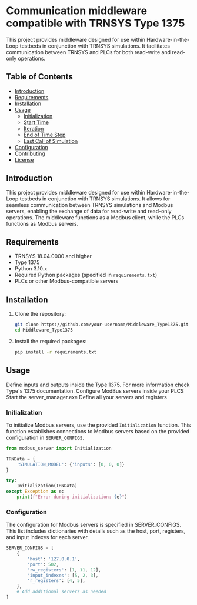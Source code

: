 # Communication middleware compatible with TRNSYS Type 1375

This project provides middleware designed for use within Hardware-in-the-Loop testbeds in conjunction with TRNSYS simulations. It facilitates communication between TRNSYS and PLCs for both read-write and read-only operations. 

## Table of Contents

- [Introduction](#introduction)
- [Requirements](#requirements)
- [Installation](#installation)
- [Usage](#usage)
  - [Initialization](#initialization)
  - [Start Time](#start-time)
  - [Iteration](#iteration)
  - [End of Time Step](#end-of-time-step)
  - [Last Call of Simulation](#last-call-of-simulation)
- [Configuration](#configuration)
- [Contributing](#contributing)
- [License](#license)

## Introduction

This project provides middleware designed for use within Hardware-in-the-Loop testbeds in conjunction with TRNSYS simulations. It allows for seamless communication between TRNSYS simulations and Modbus servers, enabling the exchange of data for read-write and read-only operations. The middleware functions as a Modbus client, while the PLCs functions as Modbus servers.


## Requirements

- TRNSYS 18.04.0000 and higher
- Type 1375
- Python 3.10.x
- Required Python packages (specified in `requirements.txt`)
- PLCs or other Modbus-compatible servers

## Installation

1. Clone the repository:

    ```bash
    git clone https://github.com/your-username/Middleware_Type1375.git
    cd Middleware_Type1375
    ```

2. Install the required packages:

    ```bash
    pip install -r requirements.txt
    ```

## Usage

Define inputs and outputs inside the Type 1375. For more information check Type´s 1375 documentation.
Configure ModBus servers inside your PLCS
Start the server_manager.exe
Define all your servers and registers


### Initialization

To initialize Modbus servers, use the provided `Initialization` function. This function establishes connections to Modbus servers based on the provided configuration in `SERVER_CONFIGS`.

```python
from modbus_server import Initialization

TRNData = {
    'SIMULATION_MODEL': {'inputs': [0, 0, 0]}
}

try:
    Initialization(TRNData)
except Exception as e:
    print(f"Error during initialization: {e}")
```

### Configuration
The configuration for Modbus servers is specified in SERVER_CONFIGS. This list includes dictionaries with details such as the host, port, registers, and input indexes for each server.

```python
SERVER_CONFIGS = [
    {
        'host': '127.0.0.1',
        'port': 502,
        'rw_registers': [1, 11, 12],
        'input_indexes': [5, 2, 3],
        'r_registers': [4, 5],
    },
    # Add additional servers as needed
]
```

